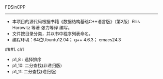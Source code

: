 FDSinCPP

------

* 本项目的源代码根据书籍《数据结构基础C++语言版》（第2版）Ellis Horowitz 等著 张力等译 编写。
* 文件按目录分类，并以书中程序列表命名。
* 编程环境：64位Ubuntu12.04； g++ 4.6.3； emacs24.3
	

###1. ch1
* p1_8 : 选择排序
* p1_10: 二分查找(非递归版)
* p1_11: 二分查找(递归版)
